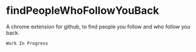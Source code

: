 # findPeopleWhoFollowYouBack
A chrome extension for github, to find people you follow and who follow you back.

`Work In Progress`

